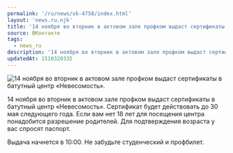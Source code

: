 ```yaml
---
permalink: '/ru/news/vk-4758/index.html'
layout: 'news.ru.njk'
title: '14 ноября во вторник в актовом зале профком выдаст сертификаты в батутный центр «Невесомость».'
source: ВКонтакте
tags:
  - news_ru
description: '14 ноября во вторник в актовом зале профком выдаст сертификаты в батутный центр «Невесомость».'
updatedAt: 1510320335
---
```

![14 ноября во вторник в актовом зале профком выдаст сертификаты в батутный центр «Невесомость».](https://sun9-17.userapi.com/impf/c824503/v824503090/1c72c/xePRE3xkbLo.jpg?size=1280x854&quality=96&sign=8f02b61c37b5836690400e8e1d875891&c_uniq_tag=VdoD3Povvwo9nxpAS4xJZgvEVix5ftb95MJiqTUybWk&type=album)

14 ноября во вторник в актовом зале профком выдаст сертификаты в батутный центр «Невесомость». Сертификат будет действовать до 30 мая следующего года. Если вам нет 18 лет для посещения центра понадобится разрешение родителей. Для подтверждения возраста у вас спросят паспорт.

Выдача начнется в 10:00. Не забудьте студенческий и профбилет.
